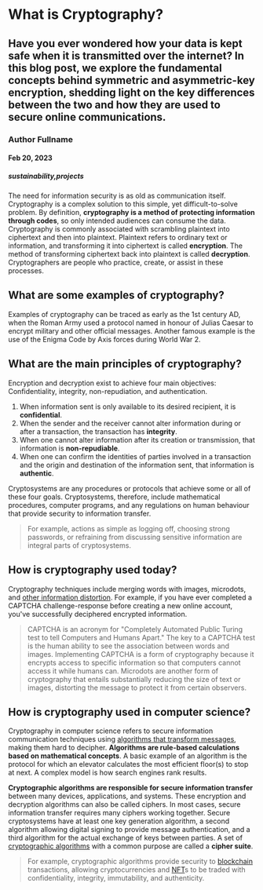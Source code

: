 # What is Cryptography?
## Have you ever wondered how your data is kept safe when it is transmitted over the internet? In this blog post, we explore the fundamental concepts behind symmetric and asymmetric-key encryption, shedding light on the key differences between the two and how they are used to secure online communications.
### Author Fullname
#### Feb 20, 2023
##### sustainability,projects

The need for information security is as old as communication itself. Cryptography is a complex solution to this simple, yet difficult-to-solve problem. By definition, **cryptography is a method of protecting information through codes**, so only intended audiences can consume the data. Cryptography is commonly associated with scrambling plaintext into ciphertext and then into plaintext. Plaintext refers to ordinary text or information, and transforming it into ciphertext is called **encryption**. The method of transforming ciphertext back into plaintext is called **decryption**. Cryptographers are people who practice, create, or assist in these processes.

## What are some examples of cryptography?

Examples of cryptography can be traced as early as the 1st century AD, when the Roman Army used a protocol named in honour of Julias Caesar to encrypt military and other official messages. Another famous example is the use of the Enigma Code by Axis forces during World War 2.

## What are the main principles of cryptography?

Encryption and decryption exist to achieve four main objectives: Confidentiality, integrity, non-repudiation, and authentication.

1. When information sent is only available to its desired recipient, it is **confidential**.
2. When the sender and the receiver cannot alter information during or after a transaction, the transaction has **integrity**.
3. When one cannot alter information after its creation or transmission, that information is **non-repudiable**.
4. When one can confirm the identities of parties involved in a transaction and the origin and destination of the information sent, that information is **authentic**.

Cryptosystems are any procedures or protocols that achieve some or all of these four goals. Cryptosystems, therefore, include mathematical procedures, computer programs, and any regulations on human behaviour that provide security to information transfer.

> For example, actions as simple as logging off, choosing strong passwords, or refraining from discussing sensitive information are integral parts of cryptosystems.

## How is cryptography used today?

Cryptography techniques include merging words with images, microdots, and [other information distortion](https://natureblocks.com/blog/symmetric-vs-asymmetric-key-encryption). For example, if you have ever completed a CAPTCHA challenge-response before creating a new online account, you've successfully deciphered encrypted information.

> CAPTCHA is an acronym for "Completely Automated Public Turing test to tell Computers and Humans Apart." The key to a CAPTCHA test is the human ability to see the association between words and images. Implementing CAPTCHA is a form of cryptography because it encrypts access to specific information so that computers cannot access it while humans can. Microdots are another form of cryptography that entails substantially reducing the size of text or images, distorting the message to protect it from certain observers.

## How is cryptography used in computer science?

Cryptography in computer science refers to secure information communication techniques using [algorithms that transform messages](https://natureblocks.com/blog/symmetric-vs-asymmetric-key-encryption), making them hard to decipher. **Algorithms are rule-based calculations based on mathematical concepts**. A basic example of an algorithm is the protocol for which an elevator calculates the most efficient floor(s) to stop at next. A complex model is how search engines rank results.

**Cryptographic algorithms are responsible for secure information transfer** between many devices, applications, and systems. These encryption and decryption algorithms can also be called ciphers. In most cases, secure information transfer requires many ciphers working together. Secure cryptosystems have at least one key generation algorithm, a second algorithm allowing digital signing to provide message authentication, and a third algorithm for the actual exchange of keys between parties. A set of [cryptographic algorithms](https://natureblocks.com/blog/symmetric-vs-asymmetric-key-encryption) with a common purpose are called a **cipher suite**.

> For example, cryptographic algorithms provide security to [blockchain](https://natureblocks.com/blog/what-is-blockchain) transactions, allowing cryptocurrencies and [NFT](https://natureblocks.com/blog/what-is-an-nft)s to be traded with confidentiality, integrity, immutability, and authenticity.
